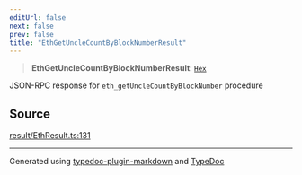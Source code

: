 ```yaml
---
editUrl: false
next: false
prev: false
title: "EthGetUncleCountByBlockNumberResult"
---
```


> **EthGetUncleCountByBlockNumberResult**: [`Hex`](/reference/tevm/actions-types/type-aliases/hex/)

JSON-RPC response for `eth_getUncleCountByBlockNumber` procedure

## Source

[result/EthResult.ts:131](https://github.com/evmts/tevm-monorepo/blob/main/packages/actions-types/src/result/EthResult.ts#L131)

***
Generated using [typedoc-plugin-markdown](https://www.npmjs.com/package/typedoc-plugin-markdown) and [TypeDoc](https://typedoc.org/)

